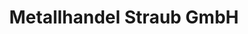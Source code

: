---
title: "Metallhandel Straub GmbH"
url: /losheim-am-see/metallhandel-straub-gmbh/
shop: Eisenwaren
---